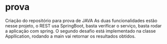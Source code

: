 # prova
Criação do repositório para prova de JAVA
As duas funcionalidades estão nesse projeto, o REST usa SpringBoot, basta verificar o serviço, basta rodar a aplicação com spring.
O segundo desafio está implementado na classe Appllication, rodando a main vai retornar os resultados obtidos.
